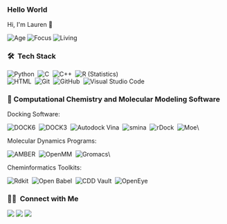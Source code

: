### Hello World
Hi, I'm Lauren 👋

![Age](https://img.shields.io/badge/Age-29-blue)
![Focus](https://img.shields.io/badge/Focus-CompChem-brightgreen)
![Living](https://img.shields.io/badge/Living-Boston-3c9)

### 🛠 &nbsp;Tech Stack

![Python](https://img.shields.io/badge/-Python-05122A?style=flat&logo=python)&nbsp;
![C](https://img.shields.io/badge/-C-05122A?style=flat&logo=C&logoColor=A8B9CC)&nbsp;
![C++](https://img.shields.io/badge/-C++-05122A?style=flat&logo=C%2B%2B&logoColor=00599C)&nbsp;
![R (Statistics)](https://img.shields.io/badge/-R-05122A?style=flat&logo=R&logoColor=276DC3)\
![HTML](https://img.shields.io/badge/-HTML-05122A?style=flat&logo=HTML5)&nbsp;
![Git](https://img.shields.io/badge/-Git-05122A?style=flat&logo=git)&nbsp;
![GitHub](https://img.shields.io/badge/-GitHub-05122A?style=flat&logo=github)&nbsp;
![Visual Studio Code](https://img.shields.io/badge/-Visual%20Studio%20Code-05122A?style=flat&logo=visual-studio-code&logoColor=007ACC)&nbsp;

### 🧪 Computational Chemistry and Molecular Modeling Software

Docking Software:

![DOCK6](https://img.shields.io/badge/-DOCK6-black?style=for-the-badge)&nbsp;
![DOCK3](https://img.shields.io/badge/-DOCK3-black?style=for-the-badge)&nbsp;
![Autodock Vina](https://img.shields.io/badge/-Autodock%20Vina-black?style=for-the-badge)&nbsp;
![smina](https://img.shields.io/badge/-smina-black?style=for-the-badge)&nbsp;
![rDock](https://img.shields.io/badge/-rDock-black?style=for-the-badge)&nbsp;
![Moe](https://img.shields.io/badge/-Moe-black?style=for-the-badge)\

Molecular Dynamics Programs:

![AMBER](https://img.shields.io/badge/-AMBER-black?style=for-the-badge)&nbsp;
![OpenMM](https://img.shields.io/badge/-OpenMM-black?style=for-the-badge)&nbsp;
![Gromacs](https://img.shields.io/badge/-Gromacs-black?style=for-the-badge)\

Cheminformatics Toolkits:

![Rdkit](https://img.shields.io/badge/-Rdkit-black?style=for-the-badge)&nbsp;
![Open Babel](https://img.shields.io/badge/-Open%20Babel-black?style=for-the-badge)&nbsp;
![CDD Vault](https://img.shields.io/badge/-CDD%20Vault-black?style=for-the-badge)&nbsp;
![OpenEye](https://img.shields.io/badge/-OpenEye-black?style=for-the-badge)&nbsp;


### 🤝🏻 &nbsp;Connect with Me

<p align="left">
<a href="https://linkedin.com/in/lauren-prentis-was-here"><img src="https://img.shields.io/badge/-Lauren%20Prentis-0077B5?style=flat&logo=Linkedin&logoColor=white"/></a>
<a href="mailto:lep213@gmail.com"><img src="https://img.shields.io/badge/-lep213@gmail.com-D14836?style=flat&logo=Gmail&logoColor=white"/></a>
<a href="https://twitter.com/lauren_prentis"><img src="https://img.shields.io/badge/-Lauren%20Prentis-0077B5?style=flat&logo=Twitter&logoColor=white"/></a>
<br />
<!--
**leprentis/leprentis** is a ✨ _special_ ✨ repository because its `README.md` (this file) appears on your GitHub profile.

Here are some ideas to get you started:

- 🔭 I’m currently working on ...
- 🌱 I’m currently learning ...
- 👯 I’m looking to collaborate on ...
- 🤔 I’m looking for help with ...
- 💬 Ask me about ...
- 📫 How to reach me: ...
- 😄 Pronouns: ...
- ⚡ Fun fact: ...
-->
